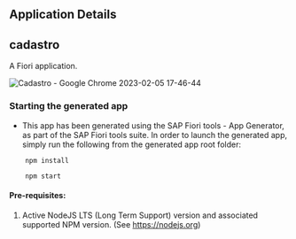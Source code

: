 ## Application Details

## cadastro

A Fiori application.


![Cadastro - Google Chrome 2023-02-05 17-46-44](https://user-images.githubusercontent.com/19378313/216845292-b3892b56-799a-4e62-998c-51e35a660618.gif)



### Starting the generated app

-   This app has been generated using the SAP Fiori tools - App Generator, as part of the SAP Fiori tools suite.  In order to launch the generated app, simply run the following from the generated app root folder:


```
    npm install
```

``` 
    npm start
```

#### Pre-requisites:

1. Active NodeJS LTS (Long Term Support) version and associated supported NPM version.  (See https://nodejs.org)



